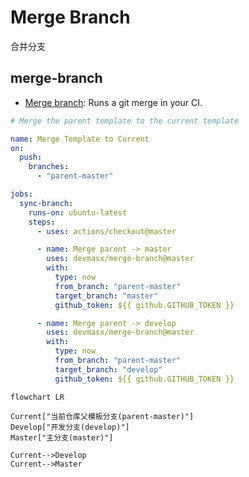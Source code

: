 # Merge Branch

合并分支

## merge-branch

- [Merge branch](https://github.com/marketplace/actions/merge-branch): Runs a git merge in your CI.

```yml
# Merge the parent template to the current template

name: Merge Template to Current
on:
  push:
    branches:
      - "parent-master"

jobs:
  sync-branch:
    runs-on: ubuntu-latest
    steps:
      - uses: actions/checkout@master

      - name: Merge parent -> master
        uses: devmasx/merge-branch@master
        with:
          type: now
          from_branch: "parent-master"
          target_branch: "master"
          github_token: ${{ github.GITHUB_TOKEN }}

      - name: Merge parent -> develop
        uses: devmasx/merge-branch@master
        with:
          type: now
          from_branch: "parent-master"
          target_branch: "develop"
          github_token: ${{ github.GITHUB_TOKEN }}
```

```mermaid
flowchart LR

Current["当前仓库父模板分支(parent-master)"]
Develop["开发分支(develop)"]
Master["主分支(master)"]

Current-->Develop
Current-->Master
```
